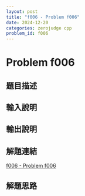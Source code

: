 ```yaml
---
layout: post
title: "f006 - Problem f006"
date: 2024-12-20
categories: zerojudge cpp
problem_id: f006
---
```


# Problem f006

## 題目描述



## 輸入說明



## 輸出說明



## 解題連結

[f006 - Problem f006](https://zerojudge.tw/ShowProblem?problemid=f006)

## 解題思路


